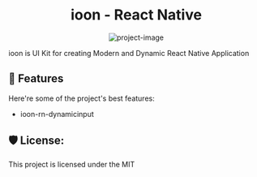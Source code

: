 <h1 align="center" id="title">ioon - React Native</h1>

<p align="center"><img src="https://socialify.git.ci/isaaholic/ioon-rn/image?language=1&amp;owner=1&amp;name=1&amp;stargazers=1&amp;theme=Light" alt="project-image"></p>

<p id="description">ioon is UI Kit for creating Modern and Dynamic React Native Application</p>

  
  
<h2>🧐 Features</h2>

Here're some of the project's best features:

*   ioon-rn-dynamicinput

<h2>🛡️ License:</h2>

This project is licensed under the MIT